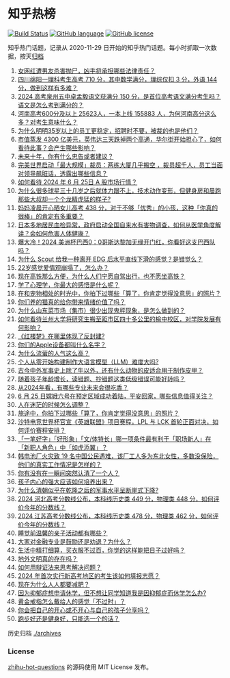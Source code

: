 # 知乎热榜
[![Build Status](https://github.com/ToWeLong/zhihu-hot-questions/workflows/CI/badge.svg)](https://github.com/ToWeLong/zhihu-hot-questions/actions)
[![GitHub language](https://img.shields.io/badge/language-golang-orange.svg)](https://golang.org/)
[![GitHub license](https://img.shields.io/github/license/ToWeLong/zhihu-hot-questions)](https://github.com/ToWeLong/zhihu-hot-questions/blob/main/LICENSE)

知乎热门话题，记录从 2020-11-29 日开始的知乎热门话题。每小时抓取一次数据，按天[归档](./archives)

<!-- BEGIN -->

1. [女网红遭男友杀害抛尸，凶手将承担哪些法律责任？](https://www.zhihu.com/question/659791530)
1. [四川绵阳一理科考生高考 710 分，其中数学满分，理综仅扣 3 分，外语 144 分，做到这样有多难？](https://www.zhihu.com/question/659728381)
1. [2024 高考泉州五中卓孟毅语文获满分 150 分，是首位高考语文满分考生吗？语文是怎么考到满分的？](https://www.zhihu.com/question/659795256)
1. [河南高考600分及以上 25623人，一本上线 155883 人，为何河南高分这么多？对考生意味什么？](https://www.zhihu.com/question/659839162)
1. [为什么明明35岁以上的员工更稳定，招聘时不要，被裁的也是他们？](https://www.zhihu.com/question/659022679)
1. [市值蒸发 4300 亿美元，英伟达三天跌掉两个高通，华尔街开始担心了，如何看待此事？会产生哪些影响？](https://www.zhihu.com/question/659841781)
1. [未来十年，你有什么忠告或者建议？](https://www.zhihu.com/question/654361897)
1. [完美世界启动「最大规模」裁员：两栋大厦几乎搬空 ，裁员超千人，员工当面对领导飙脏话，透露出哪些信息？](https://www.zhihu.com/question/659849768)
1. [如何看待 2024 年 6 月 25日 A 股市场行情？](https://www.zhihu.com/question/659837376)
1. [为什么很多球星三十几岁之后就体力跟不上，技术动作变形，但健身房和晨跑那些大叔却一个个龙精虎猛的样子?](https://www.zhihu.com/question/659840388)
1. [妈妈凌晨开心晒女儿高考 438 分，对于不够「优秀」的小孩，这种「你真的很棒」的肯定有多重要？](https://www.zhihu.com/question/659851998)
1. [日本多地居民血检异常，政府启动全国自来水有害物调查，如何从医学角度解读？会如何危害人体健康？](https://www.zhihu.com/question/659845819)
1. [爆大冷！2024 美洲杯巴西0：0哥斯达黎加无缘开门红，你看好这支巴西队吗？](https://www.zhihu.com/question/659834081)
1. [为什么 Scout 给我一种离开 EDG 后水平直线下滑的感觉？是错觉么？](https://www.zhihu.com/question/659763793)
1. [22岁感觉爱情观崩塌了，怎么办？](https://www.zhihu.com/question/659561032)
1. [现在高铁那么方便，为什么人们宁愿自驾出行，也不愿坐高铁？](https://www.zhihu.com/question/655318093)
1. [学了心理学，你最大的感悟是什么呢？](https://www.zhihu.com/question/657281458)
1. [在和宠物相处的时光中，你拍下过哪些「算了，你肯定觉得没意思」的照片？](https://www.zhihu.com/question/659415663)
1. [你们养的猫真的给你带来情绪价值了吗？](https://www.zhihu.com/question/659049559)
1. [为什么山东菜市场（集市）很少出现鬼秤现象，是怎么做到的？](https://www.zhihu.com/question/657121739)
1. [如何看待兰州大学将研究生搬至距市区四十多公里的榆中校区，对学院发展有何影响？](https://www.zhihu.com/question/659761335)
1. [《红楼梦》在哪里体现了反封建?](https://www.zhihu.com/question/648988202)
1. [你们的Apple设备都叫什么名字？](https://www.zhihu.com/question/439574582)
1. [为什么流萤的人气这么高？](https://www.zhihu.com/question/652752077)
1. [个人从零开始构建制作大语言模型（LLM）难度大吗?](https://www.zhihu.com/question/655231528)
1. [古今中外军事史上除了牛以外，还有什么动物的皮适合用于制作皮甲？](https://www.zhihu.com/question/530154205)
1. [随着孩子年龄增长，读错题、抄错题这类低级错误可能好转吗？](https://www.zhihu.com/question/658660961)
1. [从2024年看，有哪些专业未来会很吃香？](https://www.zhihu.com/question/657541744)
1. [6 月 25 日嫦娥六号在预定区域成功着陆，平安回家，哪些信息值得关注？](https://www.zhihu.com/question/659736695)
1. [人在迷茫的时候怎么调整？](https://www.zhihu.com/question/659681315)
1. [旅途中，你拍下过哪些「算了，你肯定觉得没意思」的照片？](https://www.zhihu.com/question/659400963)
1. [沙特电竞世界杯官宣《英雄联盟》项目赛程，LPL 与 LCK 首轮正面对决，如何评价赛程安排？](https://www.zhihu.com/question/659834752)
1. [「一笔好字」「好形象」「文/体特长」哪一项条件最有利于「职场新人」在「新职人角色」中「如虎添翼」？](https://www.zhihu.com/question/659710787)
1. [韩电池厂火灾致 19 名中国公民遇难，该厂工人多为东北女性，多数没保险，他们的真实工作情况是怎样的？](https://www.zhihu.com/question/659832537)
1. [你有没有在一瞬间突然认清了一个人？](https://www.zhihu.com/question/322856732)
1. [孩子内心的强大应该如何培养出来？](https://www.zhihu.com/question/659388822)
1. [为什么清朝似乎在乾隆之后的军事水平呈断崖式下降?](https://www.zhihu.com/question/453549943)
1. [2024 河北高考分数线公布，本科线历史类 449 分，物理类 448 分，如何评价今年的分数线？](https://www.zhihu.com/question/659765632)
1. [2024 江苏高考分数线公布，本科线历史类 478 分，物理类 462 分，如何评价今年的分数线？](https://www.zhihu.com/question/659770981)
1. [睡觉前温馨的亲子活动都有哪些？](https://www.zhihu.com/question/659698674)
1. [大家对金融专业是鼓励还是劝退？为什么？](https://www.zhihu.com/question/331471766)
1. [生活中精打细算，买衣服不过百，你觉的这样能把日子过好吗？](https://www.zhihu.com/question/659833811)
1. [地外文明真的存在吗？](https://www.zhihu.com/question/658296797)
1. [如何用辩证法来思考解决问题？](https://www.zhihu.com/question/658554783)
1. [2024 年首次实行新高考地区的考生该如何填报志愿？](https://www.zhihu.com/question/656737899)
1. [现在为什么人人都要减肥？](https://www.zhihu.com/question/657764338)
1. [因为抑郁症想申请休学，但不想让同学知道我是因抑郁症而休学怎么办?](https://www.zhihu.com/question/659617474)
1. [黄金戒指怎么戴给人的感觉「不过时」？](https://www.zhihu.com/question/658905701)
1. [你会把自己的开心或不开心与自己的孩子分享吗？](https://www.zhihu.com/question/658971117)
1. [跑步好还是健身好，只能选一个的话？](https://www.zhihu.com/question/658799767)

<!-- END -->

历史归档 [./archives](./archives)


### License
[zhihu-hot-questions](https://github.com/towelong/zhihu-hot-questions) 的源码使用 MIT License 发布。